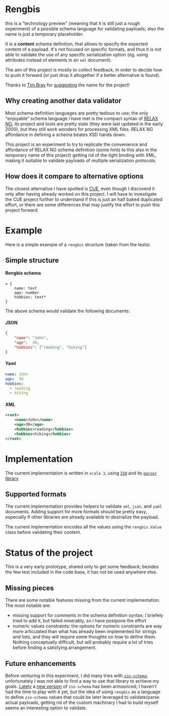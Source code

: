 # Rengbis

this is a "technology preview" (meaning that it is still just a rough experiment) of a possible schema language for validating payloads; also the name is just a temporary placeholder.

It is a **content** schema definition, that allows to specify the expected content of a payload.
It's not focused on specific formats, and thus it is not able to validate the use of any specific serialization option (eg. using attributes instead of elements in an `xml` document).

The aim of this project is mostly to collect feedback, in order to decide how to push it forward (or just drop it altogether if a better alternative is found).

Thanks to [Tim Bray](https://www.tbray.org/ongoing/misc/Tim) for [suggesting](https://cosocial.ca/@timbray/114574799312311970) the name for the project!

## Why creating another data validator
Most schema definition languages are pretty tedious to use; the only "enjoyable" schema language I have met is the compact syntax of [RELAX NG](https://en.wikipedia.org/wiki/RELAX_NG); its project and tools are pretty stale (they were last updated in the early 2000), but they still work wonders for processing XML files.
RELAX NG affordance in defining a schema beates XSD hands down.

This project is an experiment to try to replicate the convenience and affordance of RELAX NG schema definition (some hints to this also in the temporary name of this project) getting rid of the tight binding with XML, making it suitable to validate payloads of multiple serialization protocols.

## How does it compare to alternative options
The closest alternative I have spotted is [CUE](https://cuelang.org/), even though I discoverd it only after having already worked on this project. I will have to investigate the CUE project further to understand if this is just an half baked duplicated effort, or there are some differences that may justify the effort to push this project forward.

# Example
Here is a simple example of a `rengbis` structure (taken from the tests).

## Simple structure
#### Rengbis schema
```rengbis
= {
	name: text
	age: number
	hobbies: text*
}
```

The above schema would validate the following documents:
#### JSON
```json
{
    "name": "John",
    "age":  30,
    "hobbies": ["reading", "hiking"]
}
```

#### Yaml
```yaml
name: John
age:  30
hobbies:
  - reading
  - hiking
```


#### XML
```xml
<root>
    <name>John</name>
    <age>30</age>
    <hobbies>reading</hobbies>
    <hobbies>hiking</hobbies>
</root>
```


# Implementation
The current implementation is written in `scala 3`, using [`ZIO`](https://zio.dev) and its [`parser` library](https://zio.dev/zio-parser/)

## Supported formats
The current implementation provides helpers to validate `xml`, `json`, and `yaml` documents. Adding support for more formats should be pretty easy, especially if other libraries are already available to desirialize the payload.

The current implementation encodes all the values using the `rengbis.Value` class before validating their content.


# Status of the project
This is a very early prototype, shared only to get some feedback; besides the few test included in the code base, it has not be used anywhere else.

## Missing pieces
There are some notable features missing from the current implementation. The most notable are:
- missing support for comments in the schema definition syntax; I briefely tried to add it, but failed miserably, so I have postpone the effort
- numeric values constraints: the options for numeric constraints are way more articulated than what has already been implemented for strings and lists, and they will require some thoughts on how to define them. Nothing conceptually difficult, but will probably require a lot of tries before finding a satisfying arrangement.

## Future enhancements
Before venturing in this experiment, I did many tries with [`zio-schema`](https://github.com/zio/zio-schema); unfortunately I was not able to find a way to use that library to achieve my goals.
[Lately](https://x.com/jdegoes/status/1919380595597090856) a [new version](https://github.com/zio/zio-blocks) of `zio-schema` has been announced; I haven't had the time to play with it yet, but the idea of using `rengbis` as a language to define `zio-schema` values that could be later leveraged to validate/parse actual payloads, getting rid of the custom  machinary I had to build myself seems an interesting option to validate.



